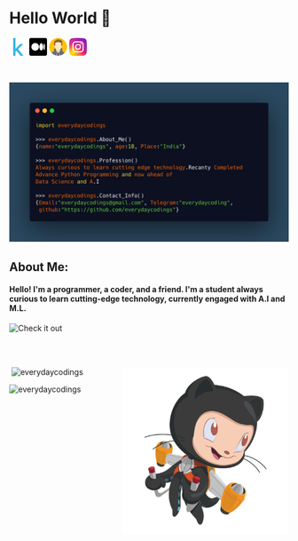 # Hello World 🙏

[![Kaggle](https://github.com/everydaycodings/everydaycodings/blob/master/images/kaggle.png?raw=true)](https://www.kaggle.com/everydaycodings)
[![Medium](https://github.com/everydaycodings/everydaycodings/blob/master/images/medium.png?raw=true)](https://everydaycodings.medium.com)
[![Portfolio](https://github.com/everydaycodings/everydaycodings/blob/master/images/avatar.png?raw=true)](https://www.everydaycodings.me/)
[![Instagram](https://github.com/everydaycodings/everydaycodings/blob/master/images/instagram-sketched.png?raw=true)](https://www.instagram.com/everydaycodings)

<br>

![About Me](https://github.com/everydaycodings/everydaycodings/blob/master/AboutMe.png)

## About Me:
#### Hello! I'm a programmer, a coder, and a friend. I'm a student always curious to learn cutting-edge technology, currently engaged with A.I and M.L.

![Check it out](https://forthebadge.com/images/badges/check-it-out.svg)

<br> <br> <be>

<img align="right" alt="PNG" src="https://github.com/everydaycodings/everydaycodings/blob/master/images/cat.png" height="300" />

<img alt="" src="https://github-readme-stats.vercel.app/api?username=everydaycodings&theme=dark&count_private=true&show_icons=true&hide_border=true" />
<img src="https://github-readme-stats.vercel.app/api/top-langs?username=everydaycodings&theme=dark&show_icons=true&locale=en&layout=compact" alt="everydaycodings" />


<p><img src="https://github-readme-streak-stats.herokuapp.com/?user=everydaycodings&theme=dark" alt="everydaycodings" /></p>
